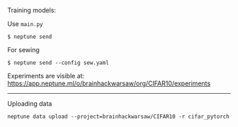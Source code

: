
Training models:

Use `main.py`

```
$ neptune send
```

For sewing

```
$ neptune send --config sew.yaml
```

Experiments are visible at: https://app.neptune.ml/o/brainhackwarsaw/org/CIFAR10/experiments

---

Uploading data

`neptune data upload --project=brainhackwarsaw/CIFAR10 -r cifar_pytorch`
